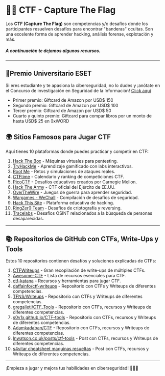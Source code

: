 # 🏴‍☠️ CTF - Capture The Flag  

Los **CTF (Capture The Flag)** son competencias y/o desafíos donde los participantes resuelven desafíos para encontrar "banderas" ocultas. Son una excelente forma de aprender hacking, análisis forense, explotación y más.

#####    A continuación te dejamos algunos recursos.

---
## 🏅Premio Universitario ESET 
Si eres estudiante y te apasiona la ciberseguridad, no lo dudes y ¡anótate en el Concurso de
investigación en Seguridad de la Información!  [Click aquí](https://www.eset.com/latam/premio-universitario/)


- Primer premio: Giftcard de Amazon por USD$ 150
- Segundo premio: Giftcard de Amazon por USD$ 100
- Tercer premio: Giftcard de Amazon por USD$ 50
- Cuarto y quinto premio: Giftcard para compar libros por un monto de hasta USD$ 25 en 0xWORD


## 🌍 Sitios Famosos para Jugar CTF  
Aquí tienes 10 plataformas donde puedes practicar y competir en CTF:  
1. [Hack The Box](https://www.hackthebox.com/) - Máquinas virtuales para pentesting.  
2. [TryHackMe](https://tryhackme.com/) - Aprendizaje gamificado con labs interactivos.  
3. [Root Me](https://www.root-me.org/) - Retos y simulaciones de ataques reales.  
4. [CTFtime](https://ctftime.org/) - Calendario y ranking de competiciones CTF.  
5. [PicoCTF](https://picoctf.org/) - Desafíos educativos creados por Carnegie Mellon.  
6. [Hack The Army](https://www.hackthearmy.com/) - CTF oficial del Ejército de EE.UU.  
7. [OverTheWire](https://overthewire.org/wargames/) - Juegos de guerra para aprender seguridad.  
8. [Wargames - WeChall](https://www.wechall.net/) - Compilación de desafíos de seguridad.  
9. [Hack This Site](https://www.hackthissite.org/) - Plataforma educativa de hacking.  
10. [RingZer0 Team](https://ringzer0ctf.com/) - Desafíos de criptografía y reversing.
10. [Tracelabs](https://www.tracelabs.org/) - Desafíos OSINT relacionados a la búsqueda de personas desaparecidas.
---

## 📚 Repositorios de GitHub con CTFs,  Write-Ups y Tools 
Estos 10 repositorios contienen desafíos y soluciones explicadas de CTFs:

1. [CTFWriteups](https://github.com/ctfs/write-ups) - Gran recopilación de write-ups de múltiples CTFs.  
2. [Awesome-CTF](https://github.com/apsdehal/awesome-ctf) - Lista de recursos esenciales para CTF.  
3. [ctf-katana](https://github.com/JohnHammond/ctf-katana) - Recursos y herramientas para jugar CTF.  
4. [daffainfo/ctf-writeups](https://github.com/daffainfo/ctf-writeup) - Repositorio con CTFs y Writeups de diferentes competencias.
5. [TFNS/Writeups](https://github.com/TFNS/writeups) - Repositorio con CTFs y Writeups de diferentes competencias.
6. [gregalleti/CTF_Tools](https://github.com/gregalletti/CTF_tools) - Repositorio con CTFs, recursos y Writeups de diferentes competencias.
7. [s0v1x.github.io/CTF-tools](https://s0v1x.github.io/CTF-tools/) - Repositorio con CTFs, recursos y Writeups de diferentes competencias. 
8. [Adamkadaban/CTF](https://github.com/Adamkadaban/CTFs) - Repositorio con CTFs, recursos y Writeups de diferentes competencias. 
9. [lnwatson.co.uk/posts/ctf-tools](https://lnwatson.co.uk/posts/ctf-tools/) - Post con CTFs, recursos y Writeups de diferentes competencias. 
10. [s4vitar cheatsheet maquinas resueltas](https://drive.google.com/file/d/1lsd961cQ_yE6xm7ChQVqV2E-508VDpqd/edit?conridepde=fuepersoftlac) - Post con CTFs, recursos y Writeups de diferentes competencias. 

---




¡Empieza a jugar y mejora tus habilidades en ciberseguridad! 🚀🏴‍☠️  
